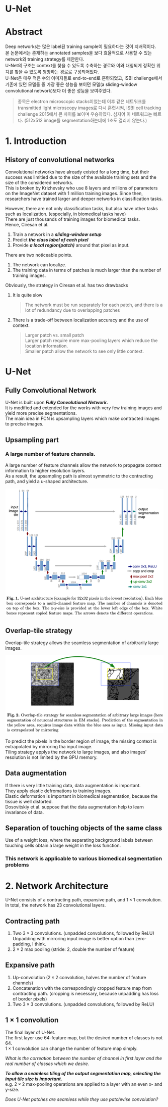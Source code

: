 # U-Net

# Abstract

Deep networks는 많은 label된 training sample이 필요하다는 것이 지배적이다.  
본 논문에서는 존재하는 annotated samples을 보다 효율적으로 사용할 수 있는 network와 training strategy를 제안한다.  
U-Net의 구조는 context를 찾을 수 있도록 수축하는 경로와 이와 대칭되게 정확한 위치를 찾을 수 있도록 팽창하는 경로로 구성되어있다.  
U-Net은 매우 적은 수의 이미지들로 end-to-end로 훈련되었고, ISBI challenge에서 기존에 있던 모델들 중 가장 좋은 성능을 보이던 모델(a sliding-window convolutional network)보다 더 좋은 성능을 보여주었다.

> 종목은 electron microscopic stacks이었는데 이후 같은 네트워크를 transmitted light microscopy images로 다시 훈련시켜, ISBI cell tracking challenge 2015에서 큰 차이를 보이며 우승하였다.
> 심지어 이 네트워크는 빠르다. (512x512 image를 segmentation하는데에 1초도 걸리지 않는다.)

# 1. Introduction

## History of convolutional networks

Convolutional networks have already existed for a long time, but their success was limitied due to the size of the available training sets and the size of the considered networks.  
This is broken by Krizhevsky who use 8 layers and millions of parameters on the ImageNet dataset with 1 million training images. Since then, researchers have trained larger and deeper networks in classification tasks.

However, there are not only classification tasks, but also have other tasks such as localization. (especially, in biomedical tasks have)  
There are just thousands of training images for biomedical tasks.  
Hence, Ciresan et al.

1. Train a network in a **_sliding-window setup_**
2. Predict **_the class label of each pixel_**
3. Provide **_a local region(patch)_** around that pixel as input.

There are two noticeable points.

1. The network can localize.
2. The training data in terms of patches is much larger than the number of training images.

Obviously, the strategy in Ciresan et al. has two drawbacks

1. It is quite slow
   > The network must be run separately for each patch, and there is a lot of redundancy due to overlapping patches
2. There is a trade-off between localization accuracy and the use of context.
   > Larger patch vs. small patch  
   > Larger patch require more max-pooling layers which reduce the location information.  
   > Smaller patch allow the network to see only little context.

# U-Net

## Fully Convolutional Network

U-Net is built upon **_Fully Convolutional Network._**  
It is modified and extended for the works with very few training images and yield more precise segmentations.  
The main idea in FCN is upsampling layers which make contracted images to precise images.

## Upsampling part

### A large number of feature channels.

A large number of feature channels allow the network to propagate context information to higher resolution layers.  
As a result, the upsampling path is almost symmetric to the contracting path, and yield a u-shaped architecture.

![](unet_imgs/unet_figure1.png)

## Overlap-tile strategy

Overlap-tile strategy allows the seamless segmentation of arbitrarily large images.

![](unet_imgs/unet_figure2.png)

To predict the pixels in the border region of image, the missing context is extrapolated by mirroring tha input image.  
Tiling strategy applys the network to large images, and also images' resolution is not limited by the GPU memory.

## Data augmentation

If there is very little training data, data augmentation is important.  
They apply elastic defromations to training images.  
Elastic deformation is important in biomedical segmentation, because the tissue is well distorted.  
Dosovitskiy et al. suppose that the data augmentation help to learn invariance of data.

## Separation of touching objects of the same class

Use of a weight loss, where the separating background labels between touching cells obtain a large weight in the loss function.

### This network is applicable to various biomedical segmentation problems

# 2. Network Architecture

U-Net consists of a contracting path, expansive path, and $1\times1$ convolution.  
In total, the network has 23 convolutional layers.

## Contracting path

1. Two $3\times3$ convolutions. (unpadded convolutions, followed by ReLU)  
   Unpadding with mirroring input image is better option than zero-padding, I think.
2. $2\times2$ max pooling (stride: 2, double the number of feature)

## Expansive path

1. Up-convolution ($2\times2$ convolution, halves the number of feature channels)
2. Concatenation with the correspondingly cropped feature map from contracting path. (cropping is necessary, because unpadding has loss of border pixels)
3. Two $3\times3$ convolutions. (unpadded convolutions, followed by ReLU)

## $1\times1$ convolution

The final layer of U-Net.  
The first layer use 64-feature map, but the desired number of classes is not 64.  
$1\times1$ convolution can change the number of feature map simply.

_What is the correation between the number of channel in first layer and the real number of classes which we desire._

**_To allow a seamless tiling of the output segmentation map, selecting the input tile size is important._**  
e.g. $2\times2$ max-pooling operations are applied to a layer with an even x- and y-size.

_Does U-Net patches are seamless while they use patchwise convolution?_
